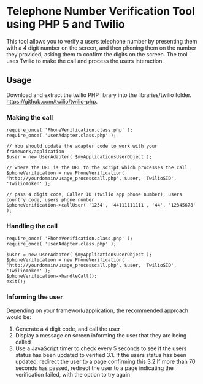 # Telephone Number Verification Tool using PHP 5 and Twilio

This tool allows you to verify a users telephone number by presenting them with a 4 digit number on the screen, and then phoning them on the number they provided, asking them to confirm the digits on the screen.  The tool uses Twilio to make the call and process the users interaction.

## Usage

Download and extract the twilio PHP library into the libraries/twilio folder. https://github.com/twilio/twilio-php.

### Making the call

	require_once( 'PhoneVerification.class.php' );
	require_once( 'UserAdapter.class.php' );
	
	// You should update the adapter code to work with your framework/application
	$user = new UserAdapter( $myApplicationsUserObject );
	
	// where the URL is the URL to the script which processes the call
	$phoneVerification = new PhoneVerification( 'http://yourdomain/usage_processcall.php', $user, 'TwilioSID', 'TwilioToken' );
	
	// pass 4 digit code, Caller ID (twilio app phone number), users country code, users phone number
	$phoneVerification->callUser( '1234', '44111111111', '44', '12345678' );
	
### Handling the call

	require_once( 'PhoneVerification.class.php' );
	require_once( 'UserAdapter.class.php' );
	
	$user = new UserAdapter( $myApplicationsUserObject );
	$phoneVerification = new PhoneVerification( 'http://yourdomain/usage_processcall.php', $user, 'TwilioSID', 'TwilioToken' );
	$phoneVerification->handleCall();
	exit();
	
### Informing the user

Depending on your framework/application, the recommended approach would be:
	
1. Generate a 4 digit code, and call the user
2. Display a message on screen informing the user that they are being called
3. Use a JavaScript timer to check every 5 seconds to see if the users status has been updated to verified
3.1. If the users status has been updated, redirect the user to a page confirming this
3.2  If more than 70 seconds has passed, redirect the user to a page indicating the verification failed, with the option to try again